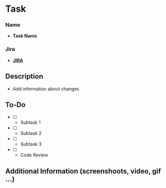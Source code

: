 # Task

### Name

- **Task Name**

### Jira

- **[JIRA](https://github.com/SunM1sty/involta-test/)**

## Description

- Add information about changes

## To-Do

- [ ] - Subtask 1
- [ ] - Subtask 2
- [ ] - Subtask 3
- [ ] - Code Review

## Additional Information (screenshoots, video, gif ...)
